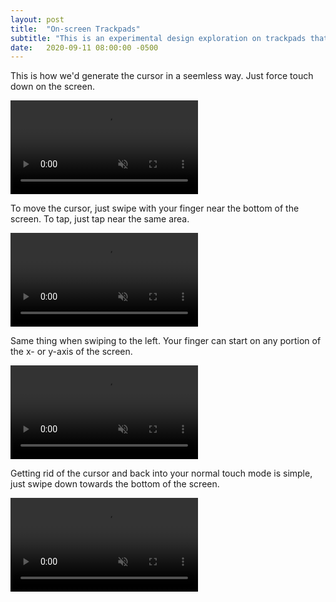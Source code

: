 ```yaml
---
layout: post
title:  "On-screen Trackpads"
subtitle: "This is an experimental design exploration on trackpads that are onscreen for mobile devices."
date:   2020-09-11 08:00:00 -0500
---
```


This is how we'd generate the cursor in a seemless way. Just force touch down on the screen.

<video autoplay loop muted playsinline>
    <source src="/assets/images/CursorInteractionVideos/GenerateCursor.mp4">
</video>

To move the cursor, just swipe with your finger near the bottom of the screen. To tap, just tap near the same area.

<video autoplay loop muted playsinline>
    <source src="/assets/images/CursorInteractionVideos/MoveToUpperRight.mp4">
</video>

Same thing when swiping to the left. Your finger can start on any portion of the x- or y-axis of the screen.

<video autoplay loop muted playsinline>
    <source src="/assets/images/CursorInteractionVideos/MoveLeft.mp4">
</video>


Getting rid of the cursor and back into your normal touch mode is simple, just swipe down towards the bottom of the screen.

<video autoplay loop muted playsinline>
    <source src="/assets/images/CursorInteractionVideos/RemoveCursor.mp4">
</video>